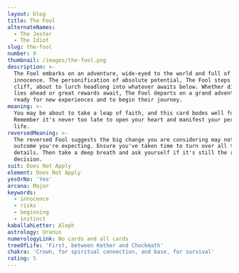 ```yaml
---
layout: blog
title: The Fool
alternateNames:
  - The Jester
  - The Idiot
slug: the-fool
number: 0
thumbnail: /images/the-fool.png
description: >-
  The Fool embarks on an adventure, wide-eyed to the world and full of carefree
  innocence. The personification of absolute potential, The Fool steps off a
  cliff, about to lurch headlong into whatever awaits below. Whether disaster
  lies ahead or great rewards await, The Fool departs on a grand adventure,
  ready for new experiences and to begin their journey.
meaning: >-
  You may be about to take a leap of faith, and this card bodes well for you.
  Remember it's never too late to open your heart and manifest your perfect
  life.
reversedMeaning: >-
  The reversed Fool suggests the big change you are considering may not have the
  outcome you're expecting. Ensure you've taken time to turn over all the
  details. Then take a deep breath and ask yourself if it's still the right
  decision.
suit: Does Not Apply
element: Does Not Apply
yesOrNo: 'Yes'
arcana: Major
keywords:
  - innocence
  - risks
  - beginning
  - instinct
kaballahLetter: Aleph
astrology: Uranus
numerologyLink: No cards and all cards
treeOfLife: 'First, between Kether and Chockmath'
chakra: 'Crown, for spiritual connection, and base, for survival'
rating: 5
---
```


